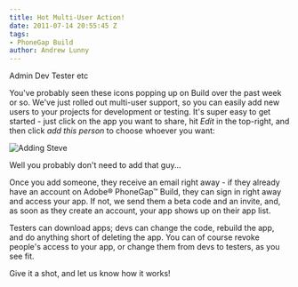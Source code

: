 ```yaml
---
title: Hot Multi-User Action!
date: 2011-07-14 20:55:45 Z
tags:
- PhoneGap Build
author: Andrew Lunny
---
```


Admin Dev Tester etc

You've probably seen these icons popping up on Build over the past week or so. We've just rolled out multi-user support, so you can easily add new users to your projects for development or testing. It's super easy to get started - just click on the app you want to share, hit _Edit_ in the top-right, and then click _add this person_ to choose whoever you want:

![Adding Steve](/blog/uploads/build/multi-user/add_person.png)

Well you probably don't need to add that guy...

<!-- end-slug -->

Once you add someone, they receive an email right away - if they already have an account on Adobe® PhoneGap™ Build, they can sign in right away and access your app. If not, we send them a beta code and an invite, and, as soon as they create an account, your app shows up on their app list.

Testers can download apps; devs can change the code, rebuild the app, and do anything short of deleting the app. You can of course revoke people's access to your app, or change them from devs to testers, as you see fit.

Give it a shot, and let us know how it works!
